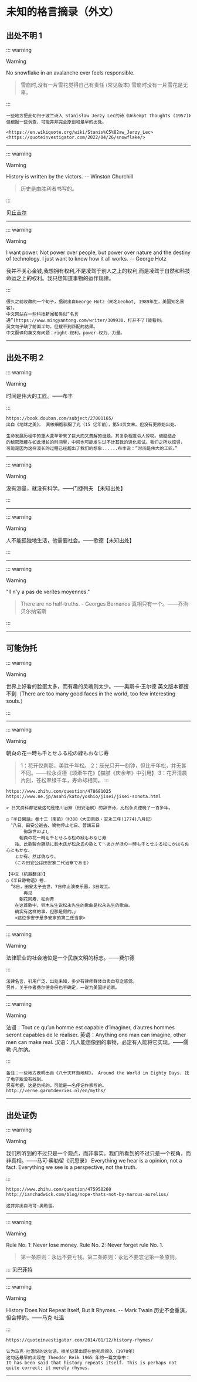 # 未知的格言摘录（外文）

## 出处不明 1

::: warning

> [!warning]
>
> No snowflake in an avalanche ever feels responsible.
>
> > 雪崩时,没有一片雪花觉得自己有责任
> > (常见版本) 雪崩时没有一片雪花是无辜。

:::

```
一些地方把此句归于波兰诗人 Stanisław Jerzy Lec的诗《Unkempt Thoughts (1957)》
但根据一些调查，可能并非完全原创和最早的出处。

<https://en.wikiquote.org/wiki/Stanis%C5%82aw_Jerzy_Lec>
<https://quoteinvestigator.com/2022/04/26/snowflake/>
```

---

::: warning

> [!warning]
>
> History is written by the victors. -- Winston Churchill
>
> > 历史是由胜利者书写的。

:::

见[丘吉尔](../wiki/丘吉尔.md)

---

::: warning

> [!warning]
>
> I want power. Not power over people, but power over nature and the destiny of technology. I just want to know how it all works. -- George Hotz
>
> 我并不关心金钱,我想拥有权利,不是凌驾于别人之上的权利,而是凌驾于自然和科技命运之上的权利。我只想知道事物的运作规律。

:::

```
很久之前收藏的一个句子，据说出自George Hotz（网名Geohot, 1989年生，美国知名黑客）。
中文网站在一些科技新闻和类似“名言通”(https://www.mingyantong.com/writer/309930，打开不了)能看到。
英文句子缺了前面半句，但搜不到匹配的结果。
中文翻译和英文有问题：right-权利，power-权力、力量。
```

---

## 出处不明 2

::: warning

> [!warning]
>
> 时间是伟大的工匠。——布丰

:::

```
https://book.douban.com/subject/27001165/
出自《地球之美》， 真核细胞驯服了光（15 亿年前），第54页文末。但没有更原始出处。

生命发展历程中的重大变革带来了巨大而又费解的谜题，其复杂程度令人惊叹。细胞结合
的秘密隐藏在如此漫长的时间里，中间也可能发生过不计其数的进化尝试。我们之所以惊讶，
可能是因为这样漫长的过程已经超出了我们的想象......布丰说：”时间是伟大的工匠。”
```

---

::: warning

> [!warning]
>
> 没有测量，就没有科学。——门捷列夫 【未知出处】

:::

---

::: warning

> [!warning]
>
> 人不能孤独地生活，他需要社会。——歌德【未知出处】

:::

---

::: warning

> [!warning]
>
> "Il n'y a pas de verités moyennes.​"
>
> > There are no half-truths. - Georges Bernanos
> > 真相只有一个。——乔治·贝尔纳诺斯

:::

---

## 可能伪托

::: warning

> [!warning]
>
> 世界上好看的脸蛋太多，而有趣的灵魂则太少。——奥斯卡·王尔德
> 英文版本都搜不到（There are too many good faces in the world, too few interesting souls.）

:::

---

::: warning

> [!warning]
>
> 朝㒵の花一時も千とせふる松の緑もおなじ寿
>
> > 1：花开仅刹那，美胜千年松。
> > 2：辰光只开一刻钟，但比千年松，并无甚不同。——松永贞德《颂牵牛花》【猫腻《庆余年》中引用】
> > 3：花开清晨片刻，苍松翠绿千年，寿命却相同。
> > :::

```
https://www.zhihu.com/question/478681025
https://www.ne.jp/asahi/kato/yoshio/jisei/jisei-sonota.html

> 日文资料都记载这句是德川治察（田安治察）的辞世诗，比松永贞德晚了一百多年。

◯『半日閑話』巻十三〔南畝〕⑪388（大田南畝・安永三年(1774)八月記）
　〝八日、田安公逝去、鳴物停止七日、普請三日
　　　　御辞世のよし
　　　朝㒵の花一時も千とせふる松の緑もおなじ寿
　　按、此歌駿台雑話に鈴木氏が松永氏の歌とて〽あさがほの一時も千とせふる松にかはらぬ心ともかな、
　　とか有、然ば偽なり〟
　　〈この田安公は田安家二代治察である〉

【中文（机器翻译）】
◯《半日静物语》卷.
　“8日，田安太子去世，7日停止演奏乐器，3日竣工。
　　　　再见
　　　朝花同寿，松树青
　　在这首歌中，铃木先生说松永先生的歌曲是松永先生的歌曲。
　　确实有这样的事，但那是假的。」
　　<这位多安子是多安家的第二任当家>
```

---

::: warning

> [!warning]
>
> 法律职业的社会地位是一个民族文明的标志。——费尔德

:::

```
法律名言，引用广泛，出处未知，多少有律师群体自卖自夸之感觉。
另外，关于作者费尔德身份也不确定，一说为美国评论家。
```

---

::: warning

> [!warning]
> 法语：Tout ce qu’un homme est capable d’imaginer, d’autres hommes seront capables de le réaliser.
> 英语：Anything one man can imagine, other men can make real.
> 汉语：凡人能想像到的事物，必定有人能将它实现。——儒勒·凡尔纳。

:::

```
备注：一些地方表明出自《八十天环游地球》， Around the World in Eighty Days. 找了电子版没有找到。
另有考据，这是伪托的，可能是一名传记作家写的。
http://verne.garmtdevries.nl/en/myths/
```

---

## 出处证伪

::: warning

> [!warning]
>
> 我们所听到的不过只是一个观点，而非事实。我们所看到的不过只是一个视角，而非真相。——马可·奥勒留《沉思录》
> Everything we hear is a opinion, not a fact. Everything we see is a perspective, not the truth.

:::

```
https://www.zhihu.com/question/475950260
http://ianchadwick.com/blog/nope-thats-not-by-marcus-aurelius/

这并非出自马可·奥勒留。
```

---

::: warning

> [!warning]
>
> Rule No. 1: Never lose money. Rule No. 2: Never forget rule No. 1.
>
> > 第一条原则：永远不要亏钱。第二条原则：永远不要忘记第一条原则。

:::
见[巴菲特](../wiki/巴菲特.md)

---

::: warning

> [!warning]
>
> History Does Not Repeat Itself, But It Rhymes. -- Mark Twain
> 历史不会重演，但会押韵。——马克·吐温

:::

```
https://quoteinvestigator.com/2014/01/12/history-rhymes/

认为马克·吐温说的这句话，相关记录出现在他死后很久（1970年）
这句话最早的出现在 Theodor Reik 1965 年的一篇文章中：
It has been said that history repeats itself. This is perhaps not quite correct; it merely rhymes.
```

---
